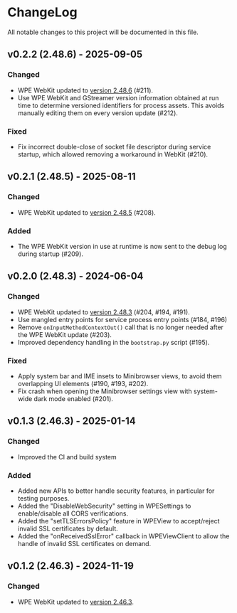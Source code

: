 # ChangeLog

All notable changes to this project will be documented in this file.

## v0.2.2 (2.48.6) - 2025-09-05

### Changed

- WPE WebKit updated to [version 2.48.6](https://wpewebkit.org/release/wpewebkit-2.48.6.html) (#211).
- Use WPE WebKit and GStreamer version information obtained at run time
  to determine versioned identifiers for process assets. This avoids
  manually editing them on every version update (#212).

### Fixed

- Fix incorrect double-close of socket file descriptor during service startup,
  which allowed removing a workaround in WebKit (#210).


## v0.2.1 (2.48.5) - 2025-08-11

### Changed

- WPE WebKit updated to [version 2.48.5](https://wpewebkit.org/release/wpewebkit-2.48.5.html) (#208).

### Added

- The WPE WebKit version in use at runtime is now sent to the debug log
  during startup (#209).


## v0.2.0 (2.48.3) - 2024-06-04

### Changed

- WPE WebKit updated to [version 2.48.3](https://wpewebkit.org/release/wpewebkit-2.48.3.html) (#204, #194, #191).
- Use mangled entry points for service process entry points (#184, #196)
- Remove `onInputMethodContextOut()` call that is no longer needed after
  the WPE WebKit update (#203).
- Improved dependency handling in the `bootstrap.py` script (#195).

### Fixed

- Apply system bar and IME insets to Minibrowser views, to avoid them
  overlapping UI elements (#190, #193, #202).
- Fix crash when opening the Minibrowser settings view with system-wide
  dark mode enabled (#201).


## v0.1.3 (2.46.3) - 2025-01-14

### Changed

- Improved the CI and build system

### Added

- Added new APIs to better handle security features, in particular for testing
  purposes.
- Added the "DisableWebSecurity" setting in WPESettings to enable/disable all
  CORS verifications.
- Added the "setTLSErrorsPolicy" feature in WPEView to accept/reject invalid
  SSL certificates by default.
- Added the "onReceivedSslError" callback in WPEViewClient to allow the handle
  of invalid SSL certificates on demand.

## v0.1.2 (2.46.3) - 2024-11-19

### Changed

- WPE WebKit updated to [version 2.46.3](https://wpewebkit.org/release/wpewebkit-2.46.3.html).
